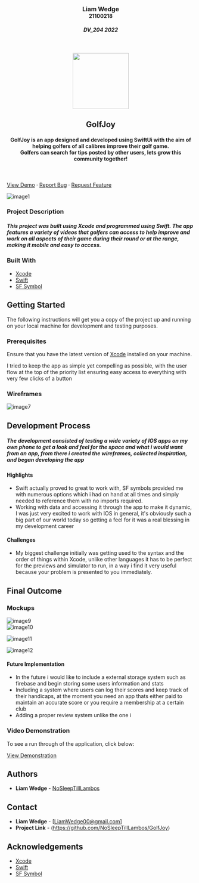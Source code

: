 <!-- REPLACE ALL THE [USERNAME] TEXT WITH YOUR GITHUB PROFILE NAME & THE [PROJECTNAME] WITH THE NAME OF YOUR GITHUB PROJECT -->

<!-- Repository Information & Links-->
<br />

<!-- HEADER SECTION -->
<h3 align="center" style="padding:0;margin:0;">Liam Wedge</h3>
<h4 align="center" style="padding:0;margin:0;">21100218</h4>
<h5 align="center">DV_204 2022</h5>
</br>
<p align="center">

<p align="center">
  <img width="150" height="150" src="https://github.com/NoSleepTillLambos/GolfJoy/blob/main/screens/Assets.xcassets/thumbnails/AC7116FED39B4FA38BC72E9899F53218.imageset/AC7116FED39B4FA38BC72E9899F53218.png">
</p>
  
  <h2 align="center">GolfJoy</h2>

  <h4 align="center">
    GolfJoy is an app designed and developed using SwiftUi with the aim of helping golfers of all calibres improve their golf game.<br> Golfers can search for tips
    posted by other users, lets grow this community together! </h4>
   <br />
   <br />
   <a href="path/to/demonstration/video">View Demo</a>
    ·
    <a href="(https://github.com/NoSleepTillLambos/GolfJoy/issues)">Report Bug</a>
    ·
    <a href="https://github.com/NoSleepTillLambos/GolfJoy/pulls">Request Feature</a>
</p>

<!-- header image of project -->
![image1](https://github.com/NoSleepTillLambos/GolfJoy/blob/main/screens/Assets.xcassets/thumbnails/5086E32CBF564939941A45E33E51219F.imageset/5086E32CBF564939941A45E33E51219F.png)

### Project Description

<h5>This project was built using Xcode and programmed using Swift. The app features a variety of videos that golfers can access to help improve and work on all aspects of their game during their round or at the range, making it mobile and easy to access.</h5>

### Built With

* [Xcode](https://developer.apple.com/xcode/)
* [Swift](https://www.swift.org/)
* [SF Symbol](https://developer.apple.com/sf-symbols/)

<!-- GETTING STARTED -->
<!-- Make sure to add appropriate information about what prerequesite technologies the user would need and also the steps to install your project on their own mashines -->
## Getting Started

The following instructions will get you a copy of the project up and running on your local machine for development and testing purposes.

### Prerequisites

Ensure that you have the latest version of [Xcode](https://developer.apple.com/xcode/) installed on your machine.
<!-- Briefly explain your concept ideation process -->
I tried to keep the app as simple yet compelling as possible, with the user flow at the top of the priority list ensuring easy access to everything with 
very few clicks of a button
### Wireframes

![image7](https://github.com/NoSleepTillLambos/GolfJoy/blob/main/screens/Assets.xcassets/thumbnails/79F56498FE64496FABA6D8789721B532.imageset/79F56498FE64496FABA6D8789721B532.png)

<!-- DEVELOPMENT PROCESS -->
## Development Process

<h5> The development consisted of testing a wide variety of IOS apps on my own phone to get a look and feel for the space and what i would want from an app, from there i created the wireframes, collected inspiration, and began developing the app</5>

#### Highlights
<!-- stipulated the highlight you experienced with the project -->
- Swift actually proved to great to work with, SF symbols provided me with numerous options which i had on hand at all times and simply needed to reference them with no imports required. 
- Working with data and accessing it through the app to make it dynamic, I was just very excited to work with IOS in general, it's obviously such a big part of our world today so getting a feel for it was a real blessing in my development career 

#### Challenges
- My biggest challenge initially was getting used to the syntax and the order of things within Xcode, unlike other languages it has to be perfect for the previews and simulator to run, in a way i find it very useful because your problem is presented to you immediately.


<!-- MOCKUPS -->
## Final Outcome

### Mockups

![image9](https://github.com/NoSleepTillLambos/GolfJoy/blob/main/screens/Assets.xcassets/thumbnails/69C09511670A4BE1BD13D270F9AD9689.imageset/69C09511670A4BE1BD13D270F9AD9689.png)
<br>
![image10](https://github.com/NoSleepTillLambos/GolfJoy/blob/main/screens/Assets.xcassets/thumbnails/B70906C15F9D4FF9BC401FD4AE09727B.imageset/B70906C15F9D4FF9BC401FD4AE09727B.png)

![image11](https://github.com/NoSleepTillLambos/GolfJoy/blob/main/screens/Assets.xcassets/thumbnails/825BB044EAAC433EA4ACC177276CCD98.imageset/825BB044EAAC433EA4ACC177276CCD98.png)

![image12](https://github.com/NoSleepTillLambos/GolfJoy/blob/main/screens/Assets.xcassets/thumbnails/128FD507412B4999BF2B3B1476C2F6D5.imageset/128FD507412B4999BF2B3B1476C2F6D5.png)
<br/>


#### Future Implementation

 - In the future i would like to include a external storage system such as firebase and begin storing some users information and stats <br/>
 - Including a system where users can log their scores and keep track of their handicaps, at the moment you need an app thats either paid to maintain an accurate score or you require a membership at a certain club  
 - Adding a proper review system unlike the one i

<!-- VIDEO DEMONSTRATION -->
### Video Demonstration

To see a run through of the application, click below:

[View Demonstration](path/to/video/demonstration)

<!-- AUTHORS -->
## Authors

* **Liam Wedge** - [NoSleepTillLambos](https://github.com/NoSleepTillLambos)

<!-- LICENSE -->
## Contact

* **Liam Wedge** - [LiamWedge00@gmail.com] 
* **Project Link** - (https://github.com/NoSleepTillLambos/GolfJoy)

<!-- ACKNOWLEDGEMENTS -->
## Acknowledgements
<!-- all resources that you used and Acknowledgements here -->
* [Xcode](https://developer.apple.com/xcode/)
* [Swift](https://www.swift.org/)
* [SF Symbol](https://developer.apple.com/sf-symbols/)



